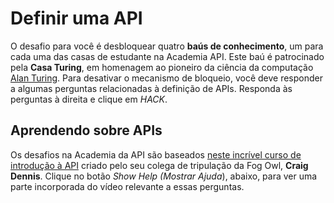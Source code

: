 # Definir uma API

O desafio para você é desbloquear quatro **baús de conhecimento**, um para cada uma das casas de estudante na Academia API. Este baú é patrocinado pela **Casa Turing**, em homenagem ao pioneiro da ciência da computação [Alan Turing](https://en.wikipedia.org/wiki/Alan_Turing). Para desativar o mecanismo de bloqueio, você deve responder a algumas perguntas relacionadas à definição de APIs. Responda às perguntas à direita e clique em *HACK*.

## Aprendendo sobre APIs

Os desafios na Academia da API são baseados [neste incrível curso de introdução à API](https://www.youtube.com/watch?v=GZvSYJDk-us) criado pelo seu colega de tripulação da Fog Owl, **Craig Dennis**. Clique no botão *Show Help (Mostrar Ajuda*), abaixo, para ver uma parte incorporada do vídeo relevante a essas perguntas.